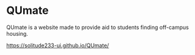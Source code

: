 # QUmate

QUmate is a website made to provide aid to students finding off-campus housing. 



https://solitude233-ui.github.io/QUmate/
